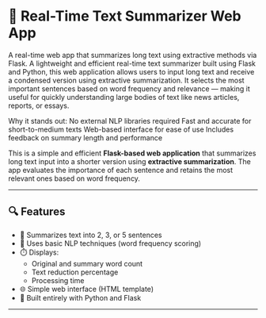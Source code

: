 
# 📝 Real-Time Text Summarizer Web App
A real-time web app that summarizes long text using extractive methods via Flask.
A lightweight and efficient real-time text summarizer built using Flask and Python, this web application allows users to input long text and receive a condensed version using extractive summarization. It selects the most important sentences based on word frequency and relevance — making it useful for quickly understanding large bodies of text like news articles, reports, or essays.

Why it stands out:
No external NLP libraries required
Fast and accurate for short-to-medium texts
Web-based interface for ease of use
Includes feedback on summary length and performance

This is a simple and efficient **Flask-based web application** that summarizes long text input into a shorter version using **extractive summarization**. The app evaluates the importance of each sentence and retains the most relevant ones based on word frequency.

---

## 🔍 Features

- 📌 Summarizes text into 2, 3, or 5 sentences
- 🧠 Uses basic NLP techniques (word frequency scoring)
- ⏱️ Displays:
  - Original and summary word count
  - Text reduction percentage
  - Processing time
- 🌐 Simple web interface (HTML template)
- 🐍 Built entirely with Python and Flask

---




